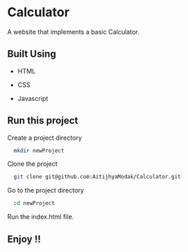 
# Calculator

A website that implements a basic Calculator.


## Built Using

- HTML

- CSS

- Javascript


## Run this project

Create a project directory
```bash
  mkdir newProject
```

Clone the project

```bash
  git clone git@github.com:AitijhyaModak/Calculator.git
```

Go to the project directory

```bash
  cd newProject
```

Run the index.html file.




## Enjoy !!